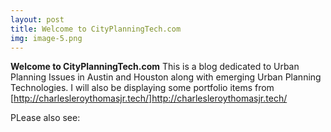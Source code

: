 ```yaml
---
layout: post
title: Welcome to CityPlanningTech.com
img: image-5.png
---
```

**Welcome to CityPlanningTech.com** This is a blog dedicated to Urban Planning Issues in Austin and Houston along with emerging Urban Planning Technologies. I will also be displaying some portfolio items from [http://charlesleroythomasjr.tech/]http://charlesleroythomasjr.tech/

PLease also see: 
